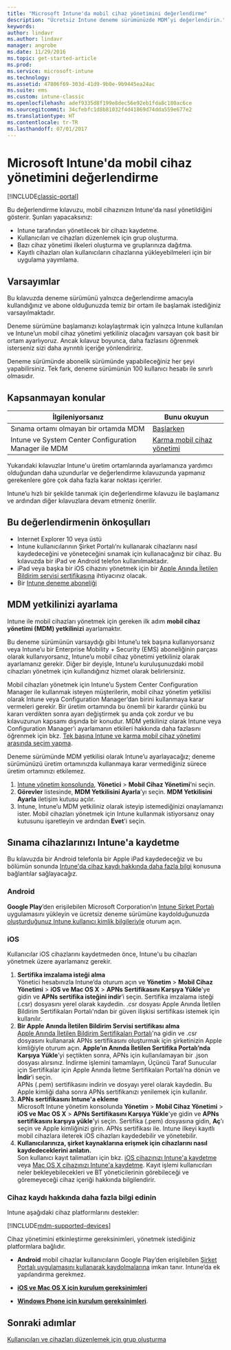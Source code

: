 ```yaml
---
title: "Microsoft Intune'da mobil cihaz yönetimini değerlendirme"
description: "Ücretsiz Intune deneme sürümünüzde MDM’yi değerlendirin."
keywords: 
author: lindavr
ms.author: lindavr
manager: angrobe
ms.date: 11/29/2016
ms.topic: get-started-article
ms.prod: 
ms.service: microsoft-intune
ms.technology: 
ms.assetid: 47806f69-303d-41d9-9b0e-9b9445ea24ac
ms.suite: ems
ms.custom: intune-classic
ms.openlocfilehash: adef9335d8f199e8dec56e92eb1fda8c180ac6ce
ms.sourcegitcommit: 34cfebfc1d8b81032f4d41869d74dda559e677e2
ms.translationtype: HT
ms.contentlocale: tr-TR
ms.lasthandoff: 07/01/2017
---
```

# <a name="evaluate-mobile-device-management-in-microsoft-intune"></a>Microsoft Intune'da mobil cihaz yönetimini değerlendirme

[!INCLUDE[classic-portal](../includes/classic-portal.md)]

Bu değerlendirme kılavuzu, mobil cihazınızın Intune'da nasıl yönetildiğini gösterir. Şunları yapacaksınız:
- Intune tarafından yönetilecek bir cihazı kaydetme.
- Kullanıcıları ve cihazları düzenlemek için grup oluşturma.
- Bazı cihaz yönetimi ilkeleri oluşturma ve gruplarınıza dağıtma.
- Kayıtlı cihazları olan kullanıcıların cihazlarına yükleyebilmeleri için bir uygulama yayımlama.
<!--- - Monitor the device? View a report of compliant devices?--->
<!--- - Remove the device from management--->

## <a name="assumptions"></a>Varsayımlar
Bu kılavuzda deneme sürümünü yalnızca değerlendirme amacıyla kullandığınız ve abone olduğunuzda temiz bir ortam ile başlamak istediğiniz varsayılmaktadır.

Deneme sürümüne başlamanızı kolaylaştırmak için yalnızca Intune kullanılan ve Intune’un mobil cihaz yönetimi yetkiliniz olacağını varsayan çok basit bir ortam ayarlıyoruz. Ancak kılavuz boyunca, daha fazlasını öğrenmek isterseniz sizi daha ayrıntılı içeriğe yönlendiririz.

Deneme sürümünde abonelik sürümünde yapabileceğiniz her şeyi yapabilirsiniz. Tek fark, deneme sürümünün 100 kullanıcı hesabı ile sınırlı olmasıdır.

## <a name="whats-not-covered"></a>Kapsanmayan konular
|İlgileniyorsanız |Bunu okuyun |
|------------------------|----------|
|Sınama ortamı olmayan bir ortamda MDM | [Başlarken](/intune/setup-steps) |
|Intune ve System Center Configuration Manager ile MDM | [Karma mobil cihaz yönetimi](https://docs.microsoft.com/sccm/mdm/understand/hybrid-mobile-device-management) |

Yukarıdaki kılavuzlar Intune'u üretim ortamlarında ayarlamanıza yardımcı olduğundan daha uzundurlar ve değerlendirme kılavuzunda yapmanız gerekenlere göre çok daha fazla karar noktası içerirler.

Intune’u hızlı bir şekilde tanımak için değerlendirme kılavuzu ile başlamanız ve ardından diğer kılavuzlara devam etmeniz önerilir.

## <a name="prerequisites-for-this-evaluation"></a>Bu değerlendirmenin önkoşulları
- Internet Explorer 10 veya üstü
- Intune kullanıcılarının Şirket Portalı’nı kullanarak cihazlarını nasıl kaydedeceğini ve yöneteceğini sınamak için kullanacağınız bir cihaz. Bu kılavuzda bir iPad ve Android telefon kullanılmaktadır.
- iPad veya başka bir iOS cihazını yönetmek için bir [Apple Anında İletilen Bildirim servisi sertifikasına](/intune-classic/deploy-use/set-up-ios-and-mac-management-with-microsoft-intune) ihtiyacınız olacak.
- Bir [Intune deneme aboneliği](sign-up-for-30-day-trial-microsoft-intune.md)

## <a name="set-your-mdm-authority"></a>MDM yetkilinizi ayarlama
Intune ile mobil cihazları yönetmek için gereken ilk adım **mobil cihaz yönetimi (MDM) yetkilinizi** ayarlamaktır.

Bu deneme sürümünün varsaydığı gibi Intune’u tek başına kullanıyorsanız veya Intune’u bir Enterprise Mobility + Security (EMS) aboneliğinin parçası olarak kullanıyorsanız, Intune’u mobil cihaz yönetimi yetkiliniz olarak ayarlamanız gerekir. Diğer bir deyişle, Intune’u kuruluşunuzdaki mobil cihazları yönetmek için kullandığınız hizmet olarak belirlersiniz.

Mobil cihazları yönetmek için Intune’u System Center Configuration Manager ile kullanmak isteyen müşterilerin, mobil cihaz yönetim yetkilisi olarak Intune veya Configuration Manager’dan birini kullanmaya karar vermeleri gerekir. Bir üretim ortamında bu önemli bir karardır çünkü bu kararı verdikten sonra ayarı değiştirmek şu anda çok zordur ve bu kılavuzunun kapsamı dışında bir konudur. MDM yetkiliniz olarak Intune veya Configuration Manager’ı ayarlamanın etkileri hakkında daha fazlasını öğrenmek için bkz. [Tek başına Intune ve karma mobil cihaz yönetimi arasında seçim yapma](https://docs.microsoft.com/sccm/mdm/understand/choose-between-standalone-intune-and-hybrid-mobile-device-management).

Deneme sürümünde MDM yetkilisi olarak Intune’u ayarlayacağız; deneme sürümünüzü üretim ortamınızda kullanmaya karar vermediğiniz sürece üretim ortamınızı etkilemez.

1. [Intune yönetim konsolunda](https://manage.microsoft.com/), **Yönetici** &gt; **Mobil Cihaz Yönetimi**’ni seçin.
2. **Görevler** listesinde, **MDM Yetkilisini Ayarla**’yı seçin. **MDM Yetkilisini Ayarla** iletişim kutusu açılır.
3. Intune, Intune’u MDM yetkiliniz olarak isteyip istemediğinizi onaylamanızı ister. Mobil cihazları yönetmek için Intune kullanmak istiyorsanız onay kutusunu işaretleyin ve ardından **Evet**'i seçin.

## <a name="enroll-your-test-devices-into-intune"></a>Sınama cihazlarınızı Intune'a kaydetme

Bu kılavuzda bir Android telefonla bir Apple iPad kaydedeceğiz ve bu bölümün sonunda [Intune'da cihaz kaydı hakkında daha fazla bilgi](#Learn-more-about-device-enrollment) konusuna bağlantılar sağlayacağız.
### <a name="android"></a>Android
**Google Play**’den erişilebilen Microsoft Corporation’ın [Intune Şirket Portalı](http://go.microsoft.com/fwlink/p/?LinkId=386612) uygulamasını yükleyin ve ücretsiz deneme sürümüne kaydolduğunuzda [oluşturduğunuz Intune kullanıcı kimlik bilgileriyle](sign-up-for-30-day-trial-microsoft-intune.md#add-users) oturum açın.

### <a name="ios"></a>iOS
Kullanıcılar iOS cihazlarını kaydetmeden önce, Intune'u bu cihazları yönetmek üzere ayarlamanız gerekir.

1. **Sertifika imzalama isteği alma**<br/>
Yönetici hesabınızla Intune’da oturum açın ve **Yönetim** > **Mobil Cihaz Yönetimi** > **iOS ve Mac OS X** > **APNs Sertifikasını Karşıya Yükle**'ye gidin ve **APNs sertifika isteğini indir**’i seçin. Sertifika imzalama isteği (.csr) dosyasını yerel olarak kaydedin. .csr dosyası Apple Anında İletilen Bildirim Sertifikaları Portalı'ndan bir güven ilişkisi sertifikası istemek için kullanılır.
2.  **Bir Apple Anında İletilen Bildirim Servisi sertifikası alma**<BR/>
[Apple Anında İletilen Bildirim Sertifikaları Portalı](https://idmsa.apple.com/IDMSWebAuth/login?appIdKey=3fbfc9ad8dfedeb78be1d37f6458e72adc3160d1ad5b323a9e5c5eb2f8e7e3e2&rv=2)'na gidin ve .csr dosyasını kullanarak APNs sertifikasını oluşturmak için şirketinizin Apple kimliğiyle oturum açın. **Apple’ın Anında İletilen Sertifika Portalı’nda Karşıya Yükle**’yi seçtikten sonra, APNs için kullanılamayan bir .json dosyası alırsınız. İndirme işlemini tamamlayın, Üçüncü Taraf Sunucular için Sertifikalar için Apple Anında İletme Sertifikaları Portalı’na dönün ve **İndir**’i seçin.<br/>
APNs (.pem) sertifikasını indirin ve dosyayı yerel olarak kaydedin. Bu Apple kimliği daha sonra APNs sertifikanızı yenilemek için kullanılır.
3.  **APNs sertifikasını Intune'a ekleme**<BR/>
Microsoft Intune yönetim konsolunda **Yönetim** > **Mobil Cihaz Yönetimi** > **iOS ve Mac OS X** > **APNs Sertifikasını Karşıya Yükle**'ye gidin ve **APNs sertifikasını karşıya yükle**’yi seçin. Sertifika (.pem) dosyasına gidin, **Aç**’ı seçin ve Apple kimliğinizi girin. APNs sertifikası ile. Intune ilkeyi kayıtlı mobil cihazlara ileterek iOS cihazları kaydedebilir ve yönetebilir.
4.  **Kullanıcılarınıza, şirket kaynaklarına erişmek için cihazlarını nasıl kaydedeceklerini anlatın.**<br/>
Son kullanıcı kayıt talimatları için bkz. [iOS cihazınızı Intune'a kaydetme](https://docs.microsoft.com/intune-user-help/enroll-your-device-in-intune-ios) veya [Mac OS X cihazınızı Intune'a kaydetme](https://docs.microsoft.com/intune-user-help/enroll-your-device-in-intune-macos). Kayıt işlemi kullanıcıları neler bekleyebilecekleri ve BT yöneticilerinin görebileceği ve göremeyeceği cihaz içeriği hakkında bilgilendirir.


### <a name="learn-more-about-device-enrollment"></a>Cihaz kaydı hakkında daha fazla bilgi edinin

Intune aşağıdaki cihaz platformlarını destekler:

[!INCLUDE[mdm-supported-devices](../includes/mdm-supported-devices.md)]

Cihaz yönetimini etkinleştirme gereksinimleri, yönetmek istediğiniz platformlara bağlıdır.
- **Android** mobil cihazlar kullanıcıların Google Play’den erişilebilen [Şirket Portalı uygulamasını kullanarak kaydolmalarına](/intune-classic/deploy-use/set-up-android-management-with-microsoft-intune) imkan tanır. Intune’da ek yapılandırma gerekmez.
- [**iOS ve Mac OS X için kurulum gereksinimleri**](/intune-classic/deploy-use/set-up-ios-and-mac-management-with-microsoft-intune)

- [**Windows Phone için kurulum gereksinimleri**](/intune-classic/deploy-use/set-up-windows-phone-8.0-management-with-microsoft-intune).






## <a name="next-steps"></a>Sonraki adımlar
[Kullanıcıları ve cihazları düzenlemek için grup oluşturma](get-started-with-a-30-day-trial-of-microsoft-intune-step-3.md)
